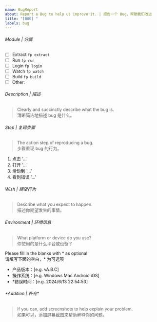 ```yaml
---
name: BugReport
about: Report a Bug to help us improve it. | 报告一个 Bug，帮助我们改进
title: "[BUG] "
labels: bug
---
```


###### Module | 分属

- [ ] Extract `fp extract`
- [ ] Run `fp run`
- [ ] Login `fp login`
- [ ] Watch `fp watch`
- [ ] Build `fp build`
- [ ] Other:  

###### Description | 描述

> Clearly and succinctly describe what the bug is.  
> 清晰简洁地描述 bug 是什么。

###### Step | 复现步骤

> The action step of reproducing a bug.  
> 步骤重现 bug 的行为。

1. 点击 '...'
2. 打开 '...'
3. 滑动到 '...'
4. 看到错误 '...'

###### Wish | 期望行为

> Describe what you expect to happen.  
> 描述你期望发生的事情。

###### Environment | 环境信息

> What platform or device do you use?  
> 你使用的是什么平台或设备？

Please fill in the blanks with \* as optional  
请填写下面的空白，\* 为可选项

- 产品版本：[e.g. vA.B.C]
- 操作系统：[e.g. Windows Mac Android iOS]
- \*错误时间：[e.g. 2024/6/13 22:54:53]

###### \*Addition | 补充\*

> If you can, add screenshots to help explain your problem.  
> 如果可以，添加屏幕截图来帮助解释你的问题。
